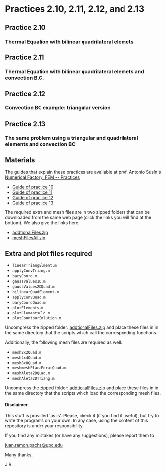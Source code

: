 # Practices 2.10, 2.11, 2.12, and 2.13

## Practice 2.10 

### Thermal Equation with bilinear quadrilateral elemets 

<!--
### FEM2D: Linear Quadrilateral FiniteElements
-->
## Practice 2.11

### Thermal Equation with bilinear quadrilateral elemets and convection B.C.

<!--
### FEM2D: Thermal convection problems using Quadrilateral Elements
-->

## Practice 2.12 

### Convection BC example: triangular version

<!--
### FEM2D: Thermal convection problems using Triangular Elements

#### Engine cooling fin
-->


## Practice 2.13 

### The same problem using a triangular and quadrilateral elements and convection BC

<!--
FEM2D: Thermal convection problems using Quadrilateral elements

#### Engine cooling fin
-->

## Materials
The guides that explain these practices are available at prof. Antonio Susín's [Numerical Factory: FEM -- Practices](https://numfactory.upc.edu/numfactory/subjects/?subject=FEM&version=etseib&lang=en&section=2&subsection=P)

* [Guide of practice 10](https://numfactory.upc.edu/numfactory/subjects/FEM/FEM/practices/P2.9/html/P2_9_FEM2DThermalQuad_en.html)
* [Guide of practice 11](https://numfactory.upc.edu/numfactory/subjects/FEM/FEM/practices/P2.10/html/P2_10_FEM2DThermalQuadConvection_en.html)
* [Guide of practice 12](https://numfactory.upc.edu/numfactory/subjects/FEM/FEM/practices/P2.11a/html/P2_11a_FEM2DAletaThermalTriangConvection_en.html)
* [Guide of practice 13](https://numfactory.upc.edu/numfactory/subjects/FEM/FEM/practices/P2.11b/html/P2_11b_FEM2DAletaThermalQuadConvection_en.html)

The required extra and mesh files are in two zipped folders that can be downloaded from the same web page (click the links you will find at the bottom). We also give the links here:

* [addtionalFiles.zip](https://numfactory.upc.edu/web/FiniteElements/files/additionalFiles.zip)
* [meshFilesAll.zip](https://numfactory.upc.edu/numfactory/subjects/FEM/Extra/meshFilesAll.zip)

## Extra and plot files required

* `linearTriangElment.m`
* `applyConvTriang.m`
* `baryCoord.m`  
* `gaussValues1D.m`
* `gaussValues2DQuad.m`
* `bilinearQuadElement.m`
* `applyConvQuad.m`
* `baryCoordQuad.m`
* `plotElements.m`
* `plotElementsOld.m`
* `plotCountourSolution.m`

Uncompress the zipped folder: [addtionalFiles.zip](https://numfactory.upc.edu/web/FiniteElements/files/additionalFiles.zip) and place these files in in the same directory that the scripts which call the corresponding functions. 

Additionally, the following mesh files are required as well:

* `mesh2x2Quad.m`
* `mesh4x4Quad.m`
* `mesh8x8Quad.m`
* `meshmeshPlacaForatQuad.m`
* `meshAleta2DQuad.m`
* `meshAleta2DTriang.m`

Uncompress the zipped folder: [addtionalFiles.zip](https://numfactory.upc.edu/numfactory/subjects/FEM/Extra/meshFilesAll.zip) and place these files in in the same directory that the scripts which load the corresponding mesh files.  

#### Disclaimer

This stuff is provided 'as is'. Please, check it (if you find it useful), but try to write the programs on your own. In any case, using the content of  this repository is under your responsibility. 

If you find any mistakes (or have any suggestions), please report them to 

juan.ramon.pacha@upc.edu 

Many thanks,

J.R.
